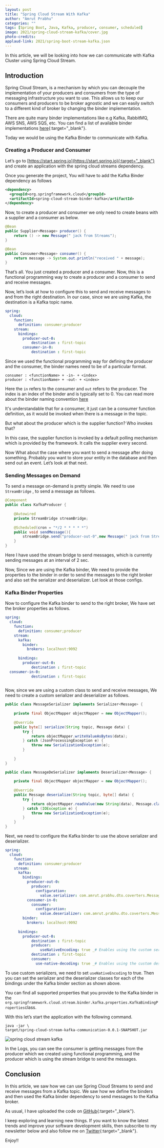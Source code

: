 ```yaml
---
layout: post
title: "Spring Cloud Stream With Kafka"
author: "Amrut Prabhu"
categories: ""
tags: [Spring Boot, Java, Kafka, producer, consumer, scheduled]
image: 2021/spring-cloud-stream-kafka/cover.jpg
photo-credits: 
applaud-link: 2021/spring-boot-stream-kafka.json
---
```


In this article, we will be looking into how we can communicate with Kafka Cluster using Spring Cloud Stream.

## Introduction

Spring Cloud Stream, is a mechanism by which you can decouple the implementation of your producers and consumers from the type of messaging infrastructure you want to use. This allows us to keep our consumers and producers to be broker agnostic and we can easily switch to a different kind of broker by changing the binder implementation.

There are quite many binder implementations like e.g Kafka, RabbitMQ, AWS SNS, AWS SQS, etc. You can find a list of available binder implementations [here](https://spring.io/projects/spring-cloud-stream){:target="_blank"}.

Today we would be using the Kafka Binder to communicate with Kafka.

### Creating a Producer and Consumer

Let’s go to [https://start.spring.io](https://start.spring.io){:target="_blank"} and create an application with the spring cloud streams dependency.

Once you generate the project, You will have to add the Kafka Binder dependency as follows
```xml
<dependency>  
  <groupId>org.springframework.cloud</groupId>  
  <artifactId>spring-cloud-stream-binder-kafka</artifactId>  
</dependency>
```
Now, to create a producer and consumer we only need to create beans with a supplier and a consumer as below.
```java
@Bean  
public Supplier<Message> producer() {  
    return () -> new Message(" jack from Streams");  
}

@Bean  
public Consumer<Message> consumer() {  
    return message -> System.out.println("received " + message);  
}
```
That’s all. You just created a producer and a consumer. Now, this is a functional programming way to create a producer and a consumer to send and receive messages.

Now, let’s look at how to configure this to send and receive messages to and from the right destination. In our case, since we are using Kafka, the destination is a Kafka topic name.
```yaml
spring:  
  cloud:  
    function:  
      definition: consumer;producer  
    stream:  
      bindings:  
        producer-out-0:  
            destination : first-topic  
        consumer-in-0:  
            destination : first-topic  
```

Since we used the functional programming way for defining the producer and the consumer, the binder names need to be of a particular format.
```properties
consumer : <functionName> + -in- + <index>  
producer : <functionName> + -out- + <index>
```
Here the `in` refers to the consumer and `out` refers to the producer. The index is an index of the binder and is typically set to 0. You can read more about the binder naming convention [here](https://docs.spring.io/spring-cloud-stream/docs/3.2.1/reference/html/spring-cloud-stream.html#_functional_binding_names)

It's understandable that for a consumer, it just can be a consumer function definition, as it would be invoked when there is a message in the topic.

But what about the producer which is the supplier function? Who invokes that?

In this case, the supplier function is invoked by a default polling mechanism which is provided by the framework. It calls the supplier every second.

Now What about the case where you want to send a message after doing something. Probably you want to store your entity in the database and then send out an event. Let’s look at that next.

### Sending Messages on Demand

To send a message on-demand is pretty simple. We need to use `StreamBridge` , to send a message as follows.
```java
@Component  
public class KafkaProducer {  
  
    @Autowired  
    private StreamBridge streamBridge;  
  
    @Scheduled(cron = "*/2 * * * * *")  
    public void sendMessage(){  
        streamBridge.send("producer-out-0",new Message(" jack from Stream bridge"));  
    }  
}
```
Here I have used the stream bridge to send messages, which is currently sending messages at an interval of 2 sec.

Now, Since we are using the Kafka binder, We need to provide the properties to the binder in order to send the messages to the right broker and also set the serializer and deserializer. Let look at those configs.

### Kafka Binder Properties

Now to configure the Kafka binder to send to the right broker, We have set the broker properties as follows.
```yaml
spring:  
  cloud:  
    function:  
      definition: consumer;producer  
    stream:  
      kafka:  
        binder:  
          brokers: localhost:9092  
              
      bindings:  
        producer-out-0:  
            destination : first-topic  
  consumer-in-0:  
            destination : first-topic  
  
```
Now, since we are using a custom class to send and receive messages, We need to create a custom serializer and deserializer as follows.
```java
public class MessageSerializer implements Serializer<Message> {  
  
    private final ObjectMapper objectMapper = new ObjectMapper();  
  
    @Override  
    public byte[] serialize(String topic, Message data) {  
        try {  
            return objectMapper.writeValueAsBytes(data);  
        } catch (JsonProcessingException e) {  
            throw new SerializationException(e);  
        }  
  
    }  
}
```
```java
public class MessageDeSerializer implements Deserializer<Message> {  
  
    private final ObjectMapper objectMapper = new ObjectMapper();  
  
    @Override  
    public Message deserialize(String topic, byte[] data) {  
        try {  
            return objectMapper.readValue(new String(data), Message.class);  
        } catch (IOException e) {  
            throw new SerializationException(e);  
        }  
    }  
}
```
Next, we need to configure the Kafka binder to use the above serializer and deserializer.
```yaml
spring:  
  cloud:  
    function:  
      definition: consumer;producer  
    stream:  
      kafka:  
        bindings:  
          producer-out-0:  
            producer:  
              configuration:  
                value.serializer: com.amrut.prabhu.dto.coverters.MessageSerializer  
          consumer-in-0:  
            consumer:  
              configuration:  
                value.deserializer: com.amrut.prabhu.dto.coverters.MessageDeSerializer  
        binder:  
          brokers: localhost:9092  
              
      bindings:  
        producer-out-0:  
            destination : first-topic  
            producer:  
                useNativeEncoding: true _# Enables using the custom serializer_ consumer-in-0:  
            destination : first-topic  
            consumer:  
              use-native-decoding: true _# Enables using the custom deserializer_
```

To use custom serializers, we need to set `useNativeEncoding` to true. Then you can set the serializer and the deserializer classes for each of the bindings under the Kafka binder section as shown above.

You can find all supported properties that you provide to the Kafka binder in the `org.springframework.cloud.stream.binder.kafka.properties.KafkaBindingProperties`class.

With this let’s start the application with the following command.
```shell
java -jar \  
target/spring-cloud-stream-kafka-communication-0.0.1-SNAPSHOT.jar
```
![spring cloud stream kafka](/assets/img/2021/spring-cloud-stream-kafka/spring-cloud-stream-kafka-log.png)

In the Logs, you can see the consumer is getting messages from the producer which we created using functional programming, and the producer which is using the stream bridge to send the messages.

## Conclusion

In this article, we saw how we can use Spring Cloud Streams to send and receive messages from a Kafka topic. We saw how we define the binders and then used the Kafka binder dependency to send messages to the Kafka broker.

As usual, I have uploaded the code on [GitHub](https://github.com/amrutprabhu/kafka-workouts/tree/master/spring-cloud-stream-kafka-communication){:target="_blank"}.

I keep exploring and learning new things. If you want to know the latest trends and improve your software development skills, then subscribe to my newsletter below and also follow me on [Twitter](https://twitter.com/amrutprabhu42){:target="_blank"}.

Enjoy!!
